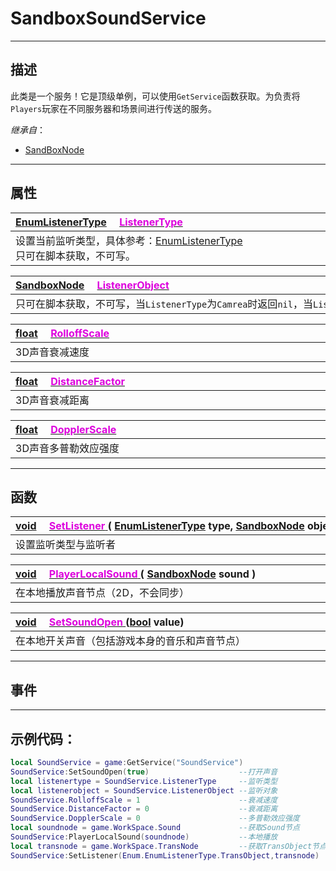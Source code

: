 # SandboxSoundService
------------------------------------------------------------------------------------------
## 描述

此类是一个服务！它是顶级单例，可以使用`GetService`函数获取。为负责将 `Players`玩家在不同服务器和场景间进行传送的服务。

*继承自*：
* [SandBoxNode](/Api/Class/NoType/SandBoxNode.md)

------------------------------------------------------------------------------------------
## 属性

|<div style="width:1000px">[EnumListenerType](/Api/Enumerate/Sound/EnumListenerType.md)  &emsp;[<font color="dd00dd">ListenerType</font> ](/Api/Class/Sound/SandboxSoundService_F/ListenerType.md)</div>|
|:---|
|设置当前监听类型，具体参考：[EnumListenerType](/Api/Enumerate/Sound/EnumListenerType.md)<br>	只可在脚本获取，不可写。 |

|<div style="width:1000px">[SandboxNode](/Api/Class/NoType/SandboxNode.md)  &emsp;[<font color="dd00dd">ListenerObject</font> ](/Api/Class/Sound/SandboxSoundService_F/ListenerObject.md)</div>|
|:---|
|只可在脚本获取，不可写，当`ListenerType`为`Camrea`时返回`nil`，当`ListenerType`为`TransObject`时,返回`TransObject`节点指针|

|<div style="width:1000px">[float](/Api/DataType/Float.md)  &emsp;[<font color="dd00dd">RolloffScale</font> ](/Api/Class/Sound/SandboxSoundService_F/RolloffScale.md)</div>|
|:---|
|3D声音衰减速度|

|<div style="width:1000px">[float](/Api/DataType/Float.md)  &emsp;[<font color="dd00dd">DistanceFactor</font> ](/Api/Class/Sound/SandboxSoundService_F/DistanceFactor.md)</div>|
|:---|
|3D声音衰减距离|

|<div style="width:1000px">[float](/Api/DataType/Float.md)   &emsp;[<font color="dd00dd">DopplerScale</font> ](/Api/Class/Sound/SandboxSoundService_F/DopplerScale.md)</div>|
|:---|
|3D声音多普勒效应强度|


------------------------------------------------------------------------------------------
## 函数

|<div style="width:1000px">[void](/Api/Parameter/void.md)  &emsp;[<font color="dd00dd">SetListener</font> ](/Api/Class/Sound/SandboxSoundService_F/SetListener.md)( [EnumListenerType](/Api/Enumerate/Sound/EnumListenerType.md) type, [SandboxNode](/Api/Class/NoType/SandboxNode.md) object )</div>
|:---|
|设置监听类型与监听者|

|<div style="width:1000px">[void](/Api/Parameter/void.md)  &emsp;[<font color="dd00dd">PlayerLocalSound</font> ](/Api/Class/Sound/SandboxSoundService_F/PlayerLocalSound.md)( [SandboxNode](/Api/Class/NoType/SandboxNode.md) sound )</div>|
|:---|
|在本地播放声音节点（2D，不会同步）|

|<div style="width:1000px">[void](/Api/Parameter/void.md)  &emsp;[<font color="dd00dd">SetSoundOpen</font> ](/Api/Class/Sound/SandboxSoundService_F/SetSoundOpen.md)([bool](/Api/DataType/Bool.md) value)</div>|
|:---|
|在本地开关声音（包括游戏本身的音乐和声音节点）|

------------------------------------------------------------------------------------------
## 事件


------------------------------------------------------------------------------------------
## 示例代码：

```lua
local SoundService = game:GetService("SoundService")
SoundService:SetSoundOpen(true)                    --打开声音
local listenertype = SoundService.ListenerType     --监听类型
local listenerobject = SoundService.ListenerObject --监听对象
SoundService.RolloffScale = 1                      --衰减速度
SoundService.DistanceFactor = 0                    --衰减距离
SoundService.DopplerScale = 0                      --多普勒效应强度
local soundnode = game.WorkSpace.Sound             --获取Sound节点
SoundService:PlayerLocalSound(soundnode)           --本地播放
local transnode = game.WorkSpace.TransNode         --获取TransObject节点
SoundService:SetListener(Enum.EnumListenerType.TransObject,transnode)       --设置监听者
```
